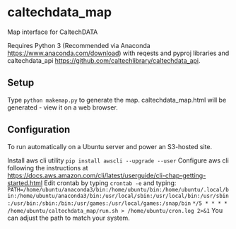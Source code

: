 # caltechdata_map

Map interface for CaltechDATA 

Requires Python 3 (Recommended via Anaconda https://www.anaconda.com/download)
with reqests and pyproj libraries and caltechdata_api https://github.com/caltechlibrary/caltechdata_api.

## Setup 

Type `python makemap.py` to generate the map.  caltechdata_map.html will be
generated - view it on a web browser.

## Configuration

To run automatically on a Ubuntu server and power an S3-hosted site.

Install aws cli utility `pip install awscli --upgrade --user`
Configure aws cli following the instructions at https://docs.aws.amazon.com/cli/latest/userguide/cli-chap-getting-started.html
Edit crontab by typing `crontab -e` and typing:
`PATH=/home/ubuntu/anaconda3/bin:/home/ubuntu/bin:/home/ubuntu/.local/bin:/home/ubuntu/anaconda3/bin:/usr/local/sbin:/usr/local/bin:/usr/sbin:/usr/bin:/sbin:/bin:/usr/games:/usr/local/games:/snap/bin`
`*/5 * * * * /home/ubuntu/caltechdata_map/run.sh > /home/ubuntu/cron.log 2>&1`
You can adjust the path to match your system.

